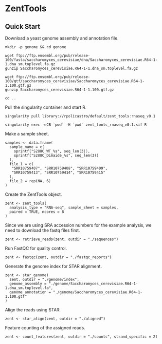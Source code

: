 # ZentTools

## Quick Start

Download a yeast genome assembly and annotation file.

```
mkdir -p genome && cd genome

wget ftp://ftp.ensembl.org/pub/release-100/fasta/saccharomyces_cerevisiae/dna/Saccharomyces_cerevisiae.R64-1-1.dna_sm.toplevel.fa.gz
gunzip Saccharomyces_cerevisiae.R64-1-1.dna_sm.toplevel.fa.gz

wget ftp://ftp.ensembl.org/pub/release-100/gtf/saccharomyces_cerevisiae/Saccharomyces_cerevisiae.R64-1-1.100.gtf.gz
gunzip Saccharomyces_cerevisiae.R64-1-1.100.gtf.gz

cd ..
```

Pull the singularity container and start R.

```
singularity pull library://rpolicastro/default/zent_tools:rnaseq_v0.1

singularity exec -eCB `pwd` -H `pwd` zent_tools_rnaseq_v0.1.sif R
```

Make a sample sheet.

```
samples <- data.frame(
  sample_name = c(
    sprintf("S288C_WT_%s", seq_len(3)),
    sprintf("S288C_Dimaide_%s", seq_len(3))
  ),
  file_1 = c(
   "SRR10759407", "SRR10759408", "SRR10759409",
   "SRR10759413", "SRR10759414", "SRR10759415"
  ),
  file_2 = rep(NA, 6)
)
```

Create the ZentTools object.

```
zent <- zent_tools(
  analysis_type = "RNA-seq", sample_sheet = samples,
  paired = TRUE, ncores = 8
)
```

Since we are using SRA accession numbers for the example analysis,
we need to download the fastq files first.

```
zent <- retrieve_reads(zent, outdir = "./sequences")
```

Run FastQC for quality control.

```
zent <- fastqc(zent, outdir = "./fastqc_reports")
```

Generate the genome index for STAR alignment.

```
zent <- star_genome(
  zent, outdir = "./genome/index",
  genome_assembly = "./genome/Saccharomyces_cerevisiae.R64-1-1.dna_sm.toplevel.fa",
  genome_annotation = "./genome/Saccharomyces_cerevisiae.R64-1-1.100.gtf"
)
```

Align the reads using STAR.

```
zent <- star_align(zent, outdir = "./aligned")
```
Feature counting of the assigned reads.

```
zent <- count_features(zent, outdir = "./counts", strand_specific = 2)
```
